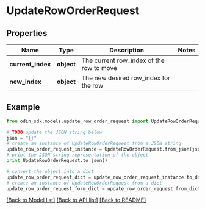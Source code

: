 # UpdateRowOrderRequest


## Properties

Name | Type | Description | Notes
------------ | ------------- | ------------- | -------------
**current_index** | **object** | The current row_index of the row to move | 
**new_index** | **object** | The new desired row_index for the row | 

## Example

```python
from odin_sdk.models.update_row_order_request import UpdateRowOrderRequest

# TODO update the JSON string below
json = "{}"
# create an instance of UpdateRowOrderRequest from a JSON string
update_row_order_request_instance = UpdateRowOrderRequest.from_json(json)
# print the JSON string representation of the object
print UpdateRowOrderRequest.to_json()

# convert the object into a dict
update_row_order_request_dict = update_row_order_request_instance.to_dict()
# create an instance of UpdateRowOrderRequest from a dict
update_row_order_request_form_dict = update_row_order_request.from_dict(update_row_order_request_dict)
```
[[Back to Model list]](../README.md#documentation-for-models) [[Back to API list]](../README.md#documentation-for-api-endpoints) [[Back to README]](../README.md)


